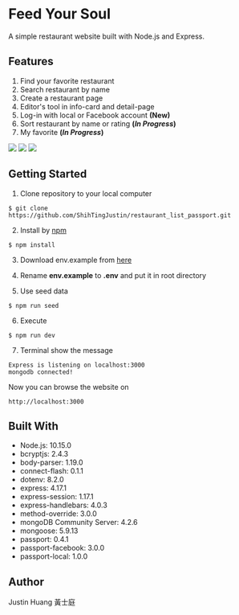 # Feed Your Soul
A simple restaurant website built with Node.js and Express.

## Features
1. Find your favorite restaurant
2. Search restaurant by name
3. Create a restaurant page 
4. Editor's tool in info-card and detail-page 
5. Log-in with local or Facebook account **(New)**
6. Sort restaurant by name or rating **(*In Progress*)**
7. My favorite **(*In Progress*)**

![](https://i.imgur.com/Ut88f9Q.png)
![](https://i.imgur.com/KlCYub0.png)
![](https://i.imgur.com/O3Aq2Nu.jpg)

## Getting Started
1. Clone repository to your local computer
```
$ git clone https://github.com/ShihTingJustin/restaurant_list_passport.git
```
2. Install by [npm](https://www.npmjs.com/)
```
$ npm install
```
3. Download env.example from [here](https://bit.ly/3eUqqhA)

4. Rename **env.example** to **.env** and put it in root directory

5. Use seed data 
```
$ npm run seed
```
6. Execute 
```
$ npm run dev 
```
7. Terminal show the message 
 ```
Express is listening on localhost:3000
mongodb connected!
```
Now you can browse the website on 
```
http://localhost:3000
```
## Built With
* Node.js: 10.15.0
* bcryptjs: 2.4.3
* body-parser: 1.19.0
* connect-flash: 0.1.1
* dotenv: 8.2.0
* express: 4.17.1
* express-session: 1.17.1
* express-handlebars: 4.0.3
* method-override: 3.0.0
* mongoDB Community Server: 4.2.6
* mongoose: 5.9.13
* passport: 0.4.1
* passport-facebook: 3.0.0
* passport-local: 1.0.0

## Author
Justin Huang 黃士庭 
